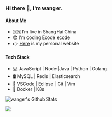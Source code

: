 ### Hi there 👋, I'm wanger.

#### About Me

- 🇨🇳 I’m live in ShangHai China
- 😎 I'm coding Ecode [ecode](https://github.com/WangYuLue/ecode)
- 👉 [Here](https://wangyulue.com/) is my personal website

#### Tech Stack

- 💻 JavaScript | Node |Java | Python | Golang
- 🛢 MySQL | Redis | Elasticsearch
- 🔧 VSCode | Eclipse | Git | Vim 
- 🚀 Docker | K8s


<img align="center" src="https://github-readme-stats.vercel.app/api?username=Wangyulue&include_all_commits=true&count_private=true&show_icons=true&line_height=20&title_color=7A7ADB&icon_color=2234AE" alt="wanger's Github Stats">

![](https://visitor-badge.glitch.me/badge?page_id=WangYuLue.WangYuLue)
